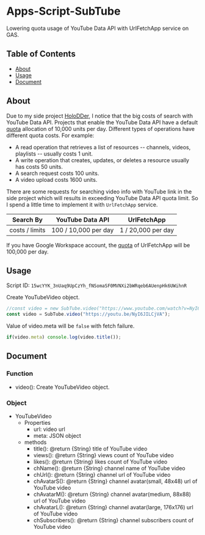 # Apps-Script-SubTube
Lowering quota usage of YouTube Data API with UrlFetchApp service on GAS.

## Table of Contents
  - [About](#about)
  - [Usage](#usage)
  - [Document](#document)

## About
Due to my side project [HoloDDer](https://github.com/laplacetw/HoloDDer), I notice that the big costs of search with YouTube Data API. Projects that enable the YouTube Data API have a default [quota](https://developers.google.com/youtube/v3/getting-started#quota) allocation of 10,000 units per day. Different types of operations have different quota costs. For example:
  - A read operation that retrieves a list of resources -- channels, videos, playlists -- usually costs 1 unit.
  - A write operation that creates, updates, or deletes a resource usually has costs 50 units.
  - A search request costs 100 units.
  - A video upload costs 1600 units.

There are some requests for searching video info with YouTube link in the side project which will results in exceeding YouTube Data API quota limit. So I spend a little time to implement it with `UrlFetchApp` service.

Search By       |YouTube Data API       |UrlFetchApp
:--------------:|:---------------------:|:-------------------:
 costs / limits |  100 / 10,000 per day |  1 / 20,000 per day

If you have Google Workspace account, the [quota](https://developers.google.com/apps-script/guides/services/quotas) of UrlFetchApp will be 100,000 per day.

## Usage
Script ID: `15wcYYK_3nUaq9UpCzYh_fNSomaSF0MVNXi2bWRqeb6AUenpHk6UWihnR`

Create YouTubeVideo object.
```js
//const video = new SubTube.video("https://www.youtube.com/watch?v=NyI6JILCjVA");
const video = SubTube.video("https://youtu.be/NyI6JILCjVA");
```

Value of video.meta will be `false` with fetch failure.
```js
if(video.meta) console.log(video.title());
```

## Document

### Function
  - video(): Create YouTubeVideo object.

### Object
  - YouTubeVideo
    - Properties
      - url: video url
      - meta: JSON object
    - methods
      - title(): @return {String} title of YouTube video
      - views(): @return {String} views count of YouTube video
      - likes(): @return {String} likes count of YouTube video
      - chName(): @return {String} channel name of YouTube video
      - chUrl(): @return {String} channel url of YouTube video
      - chAvatarS(): @return {String} channel avatar(small, 48x48) url of YouTube video
      - chAvatarM(): @return {String} channel avatar(medium, 88x88) url of YouTube video
      - chAvatarL(): @return {String} channel avatar(large, 176x176) url of YouTube video
      - chSubscribers(): @return {String} channel subscribers count of YouTube video